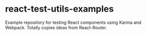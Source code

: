 # react-test-utils-examples

Example repository for testing React components using Karma and Webpack. Totally copies ideas from React-Router.
